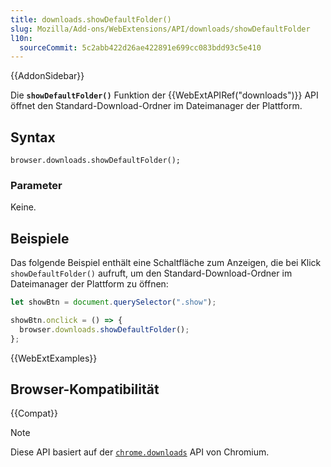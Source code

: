 ```yaml
---
title: downloads.showDefaultFolder()
slug: Mozilla/Add-ons/WebExtensions/API/downloads/showDefaultFolder
l10n:
  sourceCommit: 5c2abb422d26ae422891e699cc083bdd93c5e410
---
```


{{AddonSidebar}}

Die **`showDefaultFolder()`** Funktion der {{WebExtAPIRef("downloads")}} API öffnet den Standard-Download-Ordner im Dateimanager der Plattform.

## Syntax

```js-nolint
browser.downloads.showDefaultFolder();
```

### Parameter

Keine.

## Beispiele

Das folgende Beispiel enthält eine Schaltfläche zum Anzeigen, die bei Klick `showDefaultFolder()` aufruft, um den Standard-Download-Ordner im Dateimanager der Plattform zu öffnen:

```js
let showBtn = document.querySelector(".show");

showBtn.onclick = () => {
  browser.downloads.showDefaultFolder();
};
```

{{WebExtExamples}}

## Browser-Kompatibilität

{{Compat}}

> [!NOTE]
> Diese API basiert auf der [`chrome.downloads`](https://developer.chrome.com/docs/extensions/reference/api/downloads#method-showDefaultFolder) API von Chromium.
